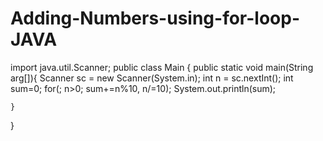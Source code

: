 # Adding-Numbers-using-for-loop-JAVA
import java.util.Scanner;
public class Main
{
    public static void main(String arg[]){
        Scanner sc = new Scanner(System.in);
        int n = sc.nextInt();
        int sum=0;
        for(; n>0; sum+=n%10, n/=10);
        System.out.println(sum);
        
    }
}
